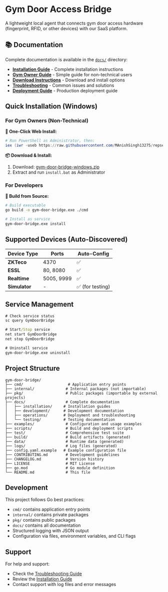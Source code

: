 # Gym Door Access Bridge

A lightweight local agent that connects gym door access hardware (fingerprint, RFID, or other devices) with our SaaS platform.

## 📚 Documentation

Complete documentation is available in the [`docs/`](docs/) directory:

- **[Installation Guide](docs/installation/README.md)** - Complete installation instructions
- **[Gym Owner Guide](docs/installation/gym-owner-guide.md)** - Simple guide for non-technical users
- **[Download Instructions](docs/installation/download.md)** - Download and install options
- **[Troubleshooting](docs/operations/troubleshooting.md)** - Common issues and solutions
- **[Deployment Guide](docs/operations/deployment.md)** - Production deployment guide

## Quick Installation (Windows)

### For Gym Owners (Non-Technical)

**🚀 One-Click Web Install:**
```powershell
# Run PowerShell as Administrator, then:
iex (iwr -useb https://raw.githubusercontent.com/MAnishSingh13275/repset_bridge/main/web-install.ps1).Content
```

**📦 Download & Install:**
1. Download: [gym-door-bridge-windows.zip](https://github.com/MAnishSingh13275/repset_bridge/releases/latest)
2. Extract and run `install.bat` as Administrator

### For Developers

**🔧 Build from Source:**
```bash
# Build executable
go build -o gym-door-bridge.exe ./cmd

# Install as service
gym-door-bridge.exe install
```

## Supported Devices (Auto-Discovered)

| Device Type | Ports | Auto-Config |
|-------------|-------|-------------|
| **ZKTeco** | 4370 | ✅ |
| **ESSL** | 80, 8080 | ✅ |
| **Realtime** | 5005, 9999 | ✅ |
| **Simulator** | - | ✅ (for testing) |

## Service Management

```cmd
# Check service status
sc query GymDoorBridge

# Start/Stop service
net start GymDoorBridge
net stop GymDoorBridge

# Uninstall service
gym-door-bridge.exe uninstall
```

## Project Structure

```
gym-door-bridge/
├── cmd/                    # Application entry points
├── internal/              # Internal packages (not importable)
├── pkg/                   # Public packages (importable by external projects)
├── docs/                  # Complete documentation
│   ├── installation/     # Installation guides
│   ├── development/      # Development documentation
│   ├── operations/       # Deployment and troubleshooting
│   └── testing/          # Testing documentation
├── examples/              # Configuration and usage examples
├── scripts/               # Build and deployment scripts
├── test/                  # Comprehensive test suite
├── build/                 # Build artifacts (generated)
├── data/                  # Runtime data (generated)
├── logs/                  # Log files (generated)
├── config.yaml.example   # Example configuration file
├── CONTRIBUTING.md        # Development guidelines
├── CHANGELOG.md           # Version history
├── LICENSE                # MIT License
├── go.mod                 # Go module definition
└── README.md              # This file
```

## Development

This project follows Go best practices:

- `cmd/` contains application entry points
- `internal/` contains private packages
- `pkg/` contains public packages
- `docs/` contains all documentation
- Structured logging with JSON output
- Configuration via files, environment variables, and CLI flags

## Support

For help and support:
- Check the [Troubleshooting Guide](docs/operations/troubleshooting.md)
- Review the [Installation Guide](docs/installation/README.md)
- Contact support with log files and error messages
